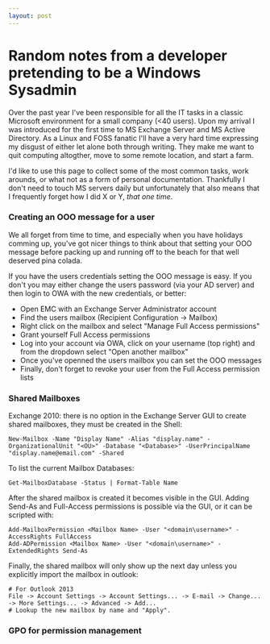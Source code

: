 ```yaml
---
layout: post
---
```



# Random notes from a developer pretending to be a Windows Sysadmin

Over the past year I've been responsible for all the IT tasks in a classic Microsoft environment for a small company (<40 users).
Upon my arrival I was introduced for the first time to MS Exchange Server and MS Active Directory. As a Linux and FOSS
fanatic I'll have a very hard time expressing my disgust of either let alone both through writing. They make me want to quit
computing altogther, move to some remote location, and start a farm.

I'd like to use this page to collect some of the most common tasks, work arounds, or what not as a form of personal documentation. 
Thankfully I don't need to touch MS servers daily but unfortunately that also means that I frequently forget how I did X or Y, *that
one time*.

### Creating an OOO message for a user

We all forget from time to time, and especially when you have holidays comming up, you've got nicer things to think
about that setting your OOO message before packing up and running off to the beach for that well deserved pina colada.

If you have the users credentials setting the OOO message is easy. If you don't you may either change the users password
(via your AD server) and then login to OWA with the new credentials, or better:

- Open EMC with an Exchange Server Administrator account
- Find the users mailbox (Recipient Configuration -> Mailbox)
- Right click on the mailbox and select "Manage Full Access permissions"
- Grant yourself Full Access permissions
- Log into your account via OWA, click on your username (top right) and from the dropdown select "Open another mailbox"
- Once you've openned the users mailbox you can set the OOO messages
- Finally, don't forget to revoke your user from the Full Access permission lists

### Shared Mailboxes

Exchange 2010: there is no option in the Exchange Server GUI to create shared mailboxes, they must be created in the Shell:

    New-Mailbox -Name "Display Name" -Alias "display.name" -OrganizationalUnit "<OU>" -Database "<Database>" -UserPrincipalName "display.name@email.com" -Shared

To list the current Mailbox Databases:

    Get-MailboxDatabase -Status | Format-Table Name

After the shared mailbox is created it becomes visible in the GUI. Adding Send-As and Full-Access permissions is possible via the GUI, or it can be scripted with:

    Add-MailboxPermission <Mailbox Name> -User "<domain\username>" -AccessRights FullAccess
    Add-ADPermission <Mailbox Name> -User "<domain\username>" -ExtendedRights Send-As

Finally, the shared mailbox will only show up the next day unless you explicitly import the mailbox in outlook:

    # For Outlook 2013
    File -> Account Settings -> Account Settings... -> E-mail -> Change... -> More Settings... -> Advanced -> Add...
    # Lookup the new mailbox by name and "Apply".

### GPO for permission management

